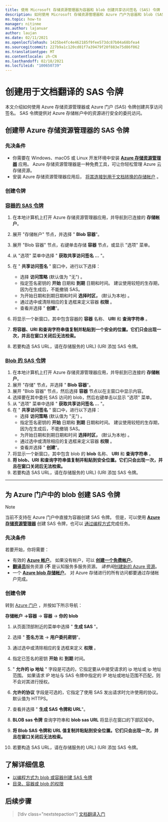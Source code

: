 ```yaml
---
title: 使用 Microsoft 存储资源管理器为容器和 blob 创建共享访问签名 (SAS) 令牌
description: 如何使用 Microsoft 存储资源管理器和 Azure 门户为容器和 blob (SAS) 创建共享访问令牌
ms.topic: how-to
manager: nitinme
ms.author: lajanuar
author: laujan
ms.date: 02/11/2021
ms.openlocfilehash: 1425be4fc4e462185f9fee573dc87b04a68bfea4
ms.sourcegitcommit: 227b9a1c120cd01f7a39479f20f883e75d86f062
ms.translationtype: MT
ms.contentlocale: zh-CN
ms.lasthandoff: 02/18/2021
ms.locfileid: "100650739"
---
```

# <a name="create-sas-tokens-for-document-translation"></a>创建用于文档翻译的 SAS 令牌

本文介绍如何使用 Azure 存储资源管理器或 Azure 门户 (SAS) 令牌创建共享访问签名。 SAS 令牌提供对 Azure 存储帐户中的资源进行安全的委托访问。

## <a name="create-sas-tokens-with-azure-storage-explorer"></a>创建带 Azure 存储资源管理器的 SAS 令牌

### <a name="prerequisites"></a>先决条件

* 你需要在 Windows、macOS 或 Linux 开发环境中安装 [**Azure 存储资源管理器**](/azure/vs-azure-tools-storage-manage-with-storage-explorer) 应用。 Azure 存储资源管理器是一种免费工具，可让你轻松管理 Azure 云存储资源。
* 安装 Azure 存储资源管理器应用后， [将其连接到用于文档转换的存储帐户](/azure/vs-azure-tools-storage-manage-with-storage-explorer?tabs=windows#connect-to-a-storage-account-or-service) 。

### <a name="create-your-tokens"></a>创建令牌

### <a name="sas-tokens-for-containers"></a>[容器的 SAS 令牌](#tab/Containers)

1. 在本地计算机上打开 Azure 存储资源管理器应用，并导航到已连接的 **存储帐户**。
1. 展开 "存储帐户" 节点，并选择 " **Blob 容器**"。
1. 展开 "Blob 容器" 节点，右键单击存储 **容器** 节点，或显示 "选项" 菜单。
1. 从 "选项" 菜单中选择 " **获取共享访问签名 ...** "。
1. 在 " **共享访问签名** " 窗口中，进行以下选择：
    * 选择 **访问策略** (默认值为 "无") 。
    * 指定签名密钥的 **开始** 日期和 **到期** 日期和时间。 建议使用较短的生存期，因为在生成后，不能撤销 SAS。
    * 为开始日期和到期日期和时间 **选择时区，** (默认为本地) 。
    * 通过选中或清除相应的复选框来定义容器 **权限** 。
    * 查看并选择 " **创建**"。

1. 将显示一个新窗口，其中包含容器的 **容器** 名称、 **URI** 和 **查询字符串** 。  
1. **将容器、URI 和查询字符串值复制并粘贴到一个安全的位置。它们只会出现一次，并且在窗口关闭后无法检索。**
1. 若要构造 SAS URL，请在存储服务的 URL)  (URI 添加 SAS 令牌。

### <a name="sas-tokens-for-blobs"></a>[Blob 的 SAS 令牌](#tab/blobs)

1. 在本地计算机上打开 Azure 存储资源管理器应用，并导航到已连接的 **存储帐户**。
1. 展开 "存储" 节点，并选择 " **Blob 容器**"。
1. 展开 "Blob 容器" 节点，然后选择 **容器** 节点以在主窗口中显示内容。
1. 选择要在其中委托 SAS 访问的 blob，然后右键单击以显示 "选项" 菜单。
1. 从 "选项" 菜单中选择 " **获取共享访问签名 ...** "。
1. 在 " **共享访问签名** " 窗口中，进行以下选择：
    * 选择 **访问策略** (默认值为 "无") 。
    * 指定签名密钥的 **开始** 日期和 **到期** 日期和时间。 建议使用较短的生存期，因为在生成后，不能撤销 SAS。
    * 为开始日期和到期日期和时间 **选择时区，** (默认为本地) 。
    * 通过选中或清除相应的复选框来定义容器 **权限** 。
    * 查看并选择 " **创建**"。
1. 将显示一个新窗口，其中包含 blob 的 **blob** 名称、 **URI** 和 **查询字符串** 。  
1. **将 blob、URI 和查询字符串值复制并粘贴到安全位置。它们只会出现一次，并且在窗口关闭后无法检索。**
1. 若要构造 SAS URL，请在存储服务的 URL)  (URI 添加 SAS 令牌。

---

## <a name="create-sas-tokens-for-blobs-in-the-azure-portal"></a>为 Azure 门户中的 blob 创建 SAS 令牌

> [!NOTE]
> 当前不支持在 Azure 门户中直接为容器创建 SAS 令牌。 但是，可以使用 [**Azure 存储资源管理器**](#create-sas-tokens-with-azure-storage-explorer) 创建 SAS 令牌，也可以 [通过编程方式](/azure/storage/blobs/sas-service-create)完成任务。

<!-- markdownlint-disable MD024 -->
### <a name="prerequisites"></a>先决条件

若要开始，你将需要：

* 有效的 [**Azure 帐户**](https://azure.microsoft.com/free/cognitive-services/)。  如果没有帐户，可以 [**创建一个免费帐户**](https://azure.microsoft.com/free/)。
* [**翻译员**](https://ms.portal.azure.com/#create/Microsoft)服务资源 (**不** 是认知服务多服务资源。  *请参阅*[创建新的 Azure 资源](../../cognitive-services-apis-create-account.md#create-a-new-azure-cognitive-services-resource)。  
* 一个 [**Azure blob 存储帐户**](https://ms.portal.azure.com/#create/Microsoft.StorageAccount-ARM)。 对 Azure 存储进行的所有访问都要通过存储帐户完成。

### <a name="create-your-tokens"></a>创建令牌

转到 [Azure 门户](https://ms.portal.azure.com/#home) ，并按如下所示导航：  

 **存储帐户** **→容器** → **容器** → **你的 blob**

1. 从页面顶部附近的菜单中选择 " **生成 SAS** "。

1. 选择 " **签名方法** → **用户委托密钥**"。

1. 通过选中或清除相应的复选框来定义 **权限** 。

1. 指定已签名的密钥 **开始** 和 **到期** 时间。

1. " **允许的 ip 地址** " 字段是可选的，它指定要从中接受请求的 ip 地址或 ip 地址范围。 如果请求 IP 地址与 SAS 令牌中指定的 IP 地址或地址范围不匹配，则不会对其进行授权。

1. **允许的协议** 字段是可选的，它指定了使用 SAS 发出请求时允许使用的协议。 默认值为 HTTPS。

1. 查看并选择 " **生成 SAS 令牌和 URL**"。

1. **BLOB sas 令牌** 查询字符串和 **blob sas URL** 将显示在窗口的下部区域中。  

1. **将 Blob SAS 令牌和 URL 值复制并粘贴到安全位置。它们只会出现一次，并且在窗口关闭后无法检索。**

1. 若要构造 SAS URL，请在存储服务的 URL)  (URI 添加 SAS 令牌。

## <a name="learn-more"></a>了解详细信息

* [以编程方式为 blob 或容器创建 SAS 令牌](/azure/storage/blobs/sas-service-create)
* [目录、容器或 blob 的权限](/rest/api/storageservices/create-service-sas#permissions-for-a-directory-container-or-blob)

## <a name="next-steps"></a>后续步骤

> [!div class="nextstepaction"]
> [文档翻译入门](get-started-with-document-translation.md)
>
>
